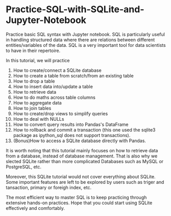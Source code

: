 # Practice-SQL-with-SQLite-and-Jupyter-Notebook
Practice basic SQL syntax with Jupyter notebook. SQL is particularly useful in handling structured data where there are relations between different entities/variables of the data. SQL is a very important tool for data scientists to have in their repertoire.

In this tutorial, we will practice
1. How to create/connect a SQLite database
2. How to create a table from scratch/from an existing table
3. How to drop a table
4. How to insert data into/update a table
5. How to retrieve data
6. How to do maths across table columns
7. How to aggregate data
8. How to join tables
9. How to create/drop views to simplify queries
10. How to deal with NULLs
11. How to convert query results into Pandas's DataFrame
12. How to rollback and commit a transaction (this one used the sqlite3 package as ipython_sql does not support transactions).
13. (Bonus)How to access a SQLite database directly with Pandas.

It is worth noting that this tutorial mainly focuses on how to retrieve data from a database, instead of database management. That is also why we slected SQLite rather than more complicated Databases such as MySQL or PostgreSQL, etc.

Moreover, this SQLite tutorial would not cover everything about SQLite. Some important features are left to be explored by users such as triger and tansaction, primary or foreigh index, etc. 

The most efficient way to master SQL is to keep practicing through extensive hands-on practices. Hope that you could start using SQLite effectively and comfortably. 
